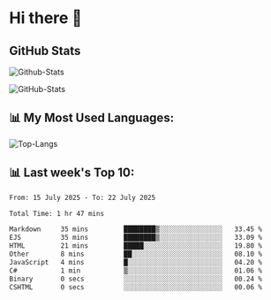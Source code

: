 # Hi there 👋

## GitHub Stats
![Github-Stats](https://github-readme-stats-sigma-five.vercel.app/api?username=ltorson&show_icons=true&theme=radical&count_private=true&show=reviews,discussions_started,discussions_answered,prs_merged,prs_merged_percentage)

![GitHub-Stats](https://github-readme-stats.vercel.app/api/wakatime?username=LeeTorson&theme=synthwave&size_weight=0.5&count_weight=0.5&title_color=36F9F6&langs_count=10&count_private=true)

## 📊 My Most Used Languages:
![Top-Langs](https://github-readme-stats-sigma-five.vercel.app/api/top-langs/?username=LTorson&layout=compact&langs_count=10)


## 📊 Last week's Top 10:
<!--START_SECTION:waka-->

```txt
From: 15 July 2025 - To: 22 July 2025

Total Time: 1 hr 47 mins

Markdown     35 mins         ████████▒░░░░░░░░░░░░░░░░   33.45 %
EJS          35 mins         ████████▒░░░░░░░░░░░░░░░░   33.09 %
HTML         21 mins         █████░░░░░░░░░░░░░░░░░░░░   19.80 %
Other        8 mins          ██░░░░░░░░░░░░░░░░░░░░░░░   08.10 %
JavaScript   4 mins          █░░░░░░░░░░░░░░░░░░░░░░░░   04.20 %
C#           1 min           ▒░░░░░░░░░░░░░░░░░░░░░░░░   01.06 %
Binary       0 secs          ░░░░░░░░░░░░░░░░░░░░░░░░░   00.24 %
CSHTML       0 secs          ░░░░░░░░░░░░░░░░░░░░░░░░░   00.06 %
```

<!--END_SECTION:waka-->
